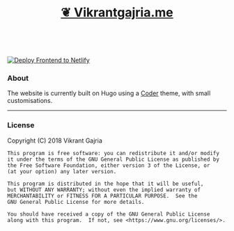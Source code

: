 <br>
<p>
    <h1 align="center"><a href="https://www.vikrantgajria.me">
        ❦ Vikrantgajria.me
    </a></h1>
</p>
<br>
<br>
<br>

[![Deploy Frontend to Netlify][Netlify-deploy-button]][Netlify-deploy-link]

### About

The website is currently built on Hugo using a [Coder](https://themes.gohugo.io/hugo-coder-portfolio/) theme, with small customisations.

---

### License

Copyright (C) 2018 Vikrant Gajria

    This program is free software: you can redistribute it and/or modify
    it under the terms of the GNU General Public License as published by
    the Free Software Foundation, either version 3 of the License, or
    (at your option) any later version.

    This program is distributed in the hope that it will be useful,
    but WITHOUT ANY WARRANTY; without even the implied warranty of
    MERCHANTABILITY or FITNESS FOR A PARTICULAR PURPOSE.  See the
    GNU General Public License for more details.

    You should have received a copy of the GNU General Public License
    along with this program.  If not, see <https://www.gnu.org/licenses/>.

[Netlify-deploy-link]: https://app.netlify.com/start/deploy?repository=https://github.com/vixrant/personal-website
[Netlify-deploy-button]: https://www.netlify.com/img/deploy/button.svg
